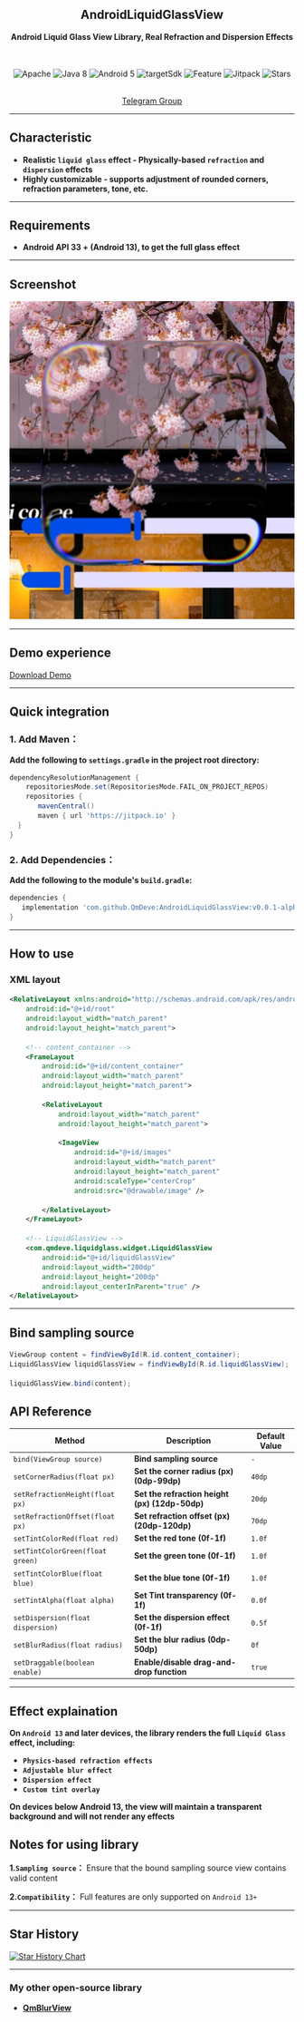<div align="center">

## AndroidLiquidGlassView
**Android Liquid Glass View Library, Real Refraction and Dispersion Effects**

<br>
<br>

  <img src="https://img.shields.io/badge/License-Apache%202.0-blue.svg" alt="Apache"/>
  <img src="https://img.shields.io/badge/Java-8-orange" alt="Java 8"/>
  <img src="https://img.shields.io/badge/Android-13.0%2B-brightgreen.svg" alt="Android 5"/>
  <img src="https://img.shields.io/badge/targetSdk-36-green" alt="targetSdk"/>
  <img src="https://img.shields.io/badge/🚀-Feature-purple" alt="Feature"/>
  <img src="https://jitpack.io/v/QmDeve/AndroidLiquidGlassView.svg" alt="Jitpack"/>
  <img src="https://img.shields.io/github/stars/QmDeve/AndroidLiquidGlassView" alt="Stars"/>

<br>
<br>

[Telegram Group](https://t.me/QmDeves)

</div>

---

## Characteristic
 - **Realistic `liquid glass` effect - Physically-based `refraction` and `dispersion` effects**
 - **Highly customizable - supports adjustment of rounded corners, refraction parameters, tone, etc.**

---

## Requirements
 - **Android API 33 + (Android 13), to get the full glass effect**

---

## Screenshot

<img src="https://github.com/QmDeve/AndroidLiquidGlassView/blob/master/img/image.png?raw=true" alt="Stars"/>

---


## Demo experience
[Download Demo](https://github.com/QmDeve/AndroidLiquidGlassView/blob/master/app/release/app-release.apk)

---



## Quick integration
### 1. Add Maven：
**Add the following to `settings.gradle` in the project root directory:**
```gradle
dependencyResolutionManagement {
    repositoriesMode.set(RepositoriesMode.FAIL_ON_PROJECT_REPOS)
    repositories {
       mavenCentral()
       maven { url 'https://jitpack.io' }
  }
}
```

### 2. Add Dependencies：
**Add the following to the module's `build.gradle`:**
```gradle
dependencies {
   implementation 'com.github.QmDeve:AndroidLiquidGlassView:v0.0.1-alpha02'
}
```

---

## How to use
### XML layout
```xml
<RelativeLayout xmlns:android="http://schemas.android.com/apk/res/android"
    android:id="@+id/root"
    android:layout_width="match_parent"
    android:layout_height="match_parent">

    <!-- content_container -->
    <FrameLayout
        android:id="@+id/content_container"
        android:layout_width="match_parent"
        android:layout_height="match_parent">

        <RelativeLayout
            android:layout_width="match_parent"
            android:layout_height="match_parent">

            <ImageView
                android:id="@+id/images"
                android:layout_width="match_parent"
                android:layout_height="match_parent"
                android:scaleType="centerCrop"
                android:src="@drawable/image" />

        </RelativeLayout>
    </FrameLayout>

    <!-- LiquidGlassView -->
    <com.qmdeve.liquidglass.widget.LiquidGlassView
        android:id="@+id/liquidGlassView"
        android:layout_width="200dp"
        android:layout_height="200dp"
        android:layout_centerInParent="true" />
</RelativeLayout>
```

---

## Bind sampling source
```java
ViewGroup content = findViewById(R.id.content_container);
LiquidGlassView liquidGlassView = findViewById(R.id.liquidGlassView);

liquidGlassView.bind(content);
```

## API Reference
| Method                            | Description                                    | Default Value |
|-----------------------------------|------------------------------------------------|---------------|
| `bind(ViewGroup source)`          | **Bind sampling source**                       | `-`           |
| `setCornerRadius(float px)`       | **Set the corner radius (px) (0dp-99dp)**      | `40dp`        |
| `setRefractionHeight(float px)`   | **Set the refraction height (px) (12dp-50dp)** | `20dp`        |
| `setRefractionOffset(float px)`   | **Set refraction offset (px) (20dp-120dp)**    | `70dp`        |
| `setTintColorRed(float red)`      | **Set the red tone (0f-1f)**                   | `1.0f`        |
| `setTintColorGreen(float green)`  | **Set the green tone (0f-1f)**                 | `1.0f`        |
| `setTintColorBlue(float blue)`    | **Set the blue tone (0f-1f)**                  | `1.0f`        |
| `setTintAlpha(float alpha)`       | **Set Tint transparency (0f-1f)**              | `0.0f`        |
| `setDispersion(float dispersion)` | **Set the dispersion effect (0f-1f)**          | `0.5f`        |
| `setBlurRadius(float radius)`     | **Set the blur radius (0dp-50dp)**             | `0f`          |
| `setDraggable(boolean enable)`    | **Enable/disable drag-and-drop function**      | `true`        |

---

## Effect explaination
**On `Android 13` and later devices, the library renders the full `Liquid Glass` effect, including:**
 - **`Physics-based refraction effects`**
 - **`Adjustable blur effect`**
 - **`Dispersion effect`**
 - **`Custom tint overlay`**

**On devices below Android 13, the view will maintain a transparent background and will not render any effects**

## Notes for using library
**1.`Sampling source`：** Ensure that the bound sampling source view contains valid content

**2.`Compatibility`：** Full features are only supported on `Android 13+`

---

## Star History

[![Star History Chart](https://api.star-history.com/svg?repos=QmDeve/AndroidLiquidGlassView&type=date&legend=bottom-right)](https://www.star-history.com/#QmDeve/AndroidLiquidGlassView&type=date&legend=bottom-right)

---

### My other open-source library
 - **[QmBlurView](https://github.com/QmDeve/QmBlurView)**